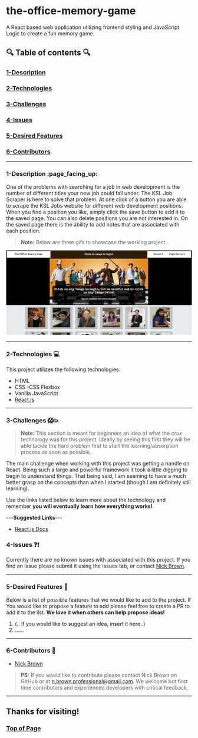 # the-office-memory-game

A React based web application utilizing frontend styling and JavaScript Logic to create a fun memory game.
  

## :mag: Table of contents :mag:

  

### [1-Description](https://github.com/nick-d-brown/the-office-memory-game#1-description-page_facing_up)
### [2-Technologies](https://github.com/nick-d-brown/the-office-memory-game#2-technologies--computer)
### [3-Challenges](https://github.com/nick-d-brown/the-office-memory-game#3-challenges-screamboom)
### [4-Issues](https://github.com/nick-d-brown/the-office-memory-game#4-issues-questionexclamation)
### [5-Desired Features](https://github.com/nick-d-brown/the-office-memory-game#5-desired-features-star2)
### [6-Contributors](https://github.com/nick-d-brown/the-office-memory-game#6-contributors-raised_hands)

 ---

### 1-Description :page\_facing\_up:

One of the problems with searching for a job in web development is the number of different titles your new job could fall under. The KSL Job Scraper is here to solve that problem. At one click of a button you are able to scrape the KSL Jobs website for different web development positions. When you find a position you like, simply click the save button to add it to the saved page. You can also delete positions you are not interested in. On the saved page there is the ability to add notes that are associated with each position. 


> **Note:** Below are three gifs to showcase the working project.




![Main Page](https://github.com/nick-d-brown/the-office-memory-game/blob/master/images/theOfficeMemoryGame.png)




---


### 2-Technologies  :computer:

  This project utilizes the following technologies:


- HTML
- CSS
    -CSS Flexbox
- Vanilla JavaScript
- [React.js](https://reactjs.org/)

---

### 3-Challenges :scream::boom:

> **Note:** This section is meant for beginners an idea of what the *crux* technology was for this project. Ideally by seeing this first they will be able tackle the hard problem first to start the learning/absorption process as soon as possible.

The main challenge when working with this project was getting a handle on React. Being such a large and powerful framework it took a little digging to begin to understand things. That being said, I am seeming to have a much better grasp on the concepts than when I started (though I am definitely still learning).

Use the links listed below to learn more about the technology and remember **you will eventually learn how everything works!**

---**Suggested Links**---

- [React.js Docs](https://reactjs.org/docs/hello-world.html)





### 4-Issues :question::exclamation:

  Currently there are no known issues with associated with this project. If you find an issue please submit it using the issues tab, or contact [Nick Brown](https://github.com/nick-d-brown/).

---

### 5-Desired Features :star2:

  Below is a list of possible features that we would like to add to the project. If You would like to propose a feature to add please feel free to create a PR to add it to the list. **We love it when others can help propose ideas!**

1.	(.. if you would like to suggest an idea, insert it here..)
2.	......


---

### 6-Contributors :raised_hands:

- [Nick Brown](https://github.com/nick-d-brown/)


> **PS:** If you would like to contribute please contact Nick Brown on GitHub or at n.brown.professional@gmail.com. We welcome bot first time contributors and experienced developers with critical feedback. 

---

## Thanks for visiting!
### [Top of Page](https://github.com/nick-d-brown/the-office-memory-game)